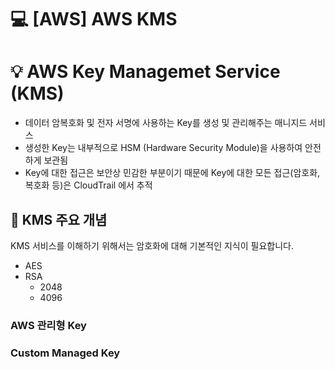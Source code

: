 💻 [AWS] AWS KMS
=============================
# 💡 AWS Key Managemet Service (KMS)

* 데이터 암복호화 및 전자 서명에 사용하는 Key를 생성 및 관리해주는 매니지드 서비스
* 생성한 Key는 내부적으로 HSM (Hardware Security Module)을 사용하여 안전하게 보관됨
* Key에 대한 접근은 보안상 민감한 부분이기 때문에 Key에 대한 모든 접근(암호화, 복호화 등)은 CloudTrail 에서 추적 

## 📌 KMS 주요 개념
KMS 서비스를 이해하기 위해서는 암호화에 대해 기본적인 지식이 필요합니다. 

* AES
* RSA
    * 2048
    * 4096

### AWS 관리형 Key
### Custom Managed Key